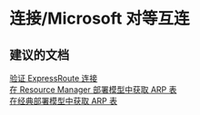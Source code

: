 <properties
    pageTitle="connectivity/microsoft peering"
    description="连接/Microsoft 对等互连"
    service="microsoft.network"
    resource="expressroutecircuits"
    authors="radwiv"
    displayOrder=""
    selfHelpType="generic"
    supportTopicIds="32539954"
    resourceTags=""
    productPesIds="15480"
    cloudEnvironments="public"
/>


# <a name="connectivitymicrosoft-peering"></a>连接/Microsoft 对等互连


## <a name="recommended-documents"></a>**建议的文档**
[验证 ExpressRoute 连接](https://docs.microsoft.com/azure/expressroute/expressroute-troubleshooting-expressroute-overview)<br>
[在 Resource Manager 部署模型中获取 ARP 表](https://docs.microsoft.com/azure/expressroute/expressroute-troubleshooting-arp-resource-manager)<br>
[在经典部署模型中获取 ARP 表](https://docs.microsoft.com/azure/expressroute/expressroute-troubleshooting-arp-classic)

